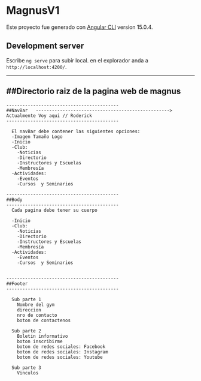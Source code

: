 # MagnusV1

Este proyecto fue generado con [Angular CLI](https://github.com/angular/angular-cli) version 15.0.4.

## Development server

Escribe  `ng serve` para subir local. en el explorador anda a `http://localhost:4200/`. 


-------------------------------------------
##Directorio raiz de la pagina web de magnus
-------------------------------------------

    ------------------------------------------
    ##NavBar   --------------------------------------------------> Actualmente Voy aqui // Roderick
    ------------------------------------------

      El navBar debe contener las siguientes opciones:
      -Imagen Tamaño Logo
      -Inicio
      -Club:
        -Noticias
        -Directorio
        -Instructores y Escuelas
        -Membresía
      -Actividades:
        -Eventos
        -Cursos  y Seminarios

    ------------------------------------------
    ##Body
    ------------------------------------------
      Cada pagina debe tener su cuerpo

      -Inicio
      -Club:
        -Noticias
        -Directorio
        -Instructores y Escuelas
        -Membresía
      -Actividades:
        -Eventos
        -Cursos  y Seminarios


    ------------------------------------------
    ##Footer
    ------------------------------------------

      Sub parte 1
        Nombre del gym
        direccion
        nro de contacto
        boton de contactenos

      Sub parte 2
        Boletin informativo
        boton inscribirme
        boton de redes sociales: Facebook
        boton de redes sociales: Instagram
        boton de redes sociales: Youtube

      Sub parte 3
        Vinculos
